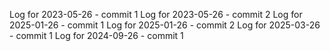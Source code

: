 Log for 2023-05-26 - commit 1
Log for 2023-05-26 - commit 2
Log for 2025-01-26 - commit 1
Log for 2025-01-26 - commit 2
Log for 2025-03-26 - commit 1
Log for 2024-09-26 - commit 1
